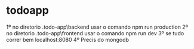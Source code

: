 # todoapp

1º no diretorio .todo-app\backend usar o comando npm run production 
2º no diretorio .todo-app\frontend usar o comando npm run dev 
3º se tudo correr bem localhost:8080
4º Precis do mongodb
